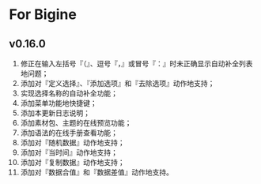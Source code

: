 For Bigine
===

## v0.16.0

 1. 修正在输入左括号『（』、逗号『，』或冒号『：』时未正确显示自动补全列表地问题；
 2. 添加对『定义选择』、『添加选项』和『去除选项』动作地支持；
 3. 实现选择名称的自动补全功能；
 4. 添加菜单功能地快捷键；
 5. 添加本更新日志说明；
 6. 添加素材包、主题的在线预览功能；
 7. 添加语法的在线手册查看功能；
 8. 添加对『随机数据』动作地支持；
 9. 添加对『当时间』动作地支持；
10. 添加对『复制数据』动作地支持；
11. 添加对『数据合值』和『数据差值』动作地支持。

